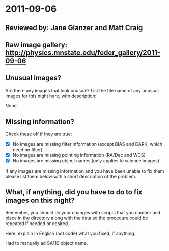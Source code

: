 # 2011-09-06

## Reviewed by:   Jane Glanzer and Matt Craig 

## Raw image gallery: http://physics.mnstate.edu/feder_gallery/2011-09-06

## Unusual images?

Are there any images that look unusual? List the file name of any unusual images for this night here, with description:

None.


## Missing information?

Check these off if they are true:

- [x] No images are missing filter information (except BIAS and DARK, which need no filter).
- [x] No images are missing pointing information (RA/Dec and WCS)
- [x] No images are missing object names (only applies to science images)

If any images are missing information and you have been unable to fix them please list
them below with a short description of the problem.



## What, if anything, did you have to do to fix images on this night?

Remember, you should do your changes with scripts that you number and place in the
directory along with the data so the procedure could be repeated if needed or
desired.

Here, explain in English (not code) what you fixed, if anything.

Had to manually ad SA110 object name.
